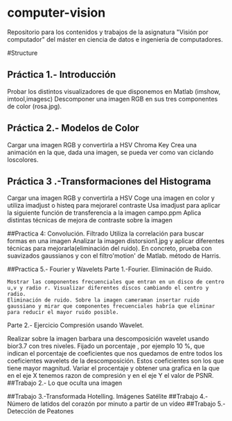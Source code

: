 # computer-vision
Repositorio para los contenidos y trabajos de la asignatura "Visión por computador" del máster en ciencia de datos e ingeniería de computadores. 

#Structure

## Práctica 1.- Introducción 
Probar los distintos visualizadores de que disponemos en Matlab (imshow, imtool,imagesc)
Descomponer una imagen RGB en sus tres componentes de color (rosa.jpg).

## Práctica 2.- Modelos de Color
Cargar una imagen RGB y convertirla a HSV
Chroma Key
Crea una animación en la que, dada una imagen, se pueda ver como van ciclando loscolores. 


## Práctica 3 .-Transformaciones del Histograma
Cargar una imagen RGB y convertirla a HSV
Coge una imagen en color y utiliza imadjust o histeq para mejorarel contraste
Usa imadjust para aplicar la siguiente función de transferencia a la imagen campo.ppm
Aplica distintas técnicas de mejora de contraste sobre la imagen

##Practica 4: Convolución. Filtrado
Utiliza la correlación para buscar formas en una imagen
Analizar   la   imagen   distorsion1.jpg   y   aplicar   diferentes   técnicas   para   mejorarla(eliminación del ruido). En concreto, prueba con suavizados gaussianos y con el filtro'motion' de Matlab.
método de Harris.

##Practica 5.- Fourier y Wavelets
Parte 1.-Fourier. Eliminación de Ruido.

    Mostrar las componentes frecuenciales que entran en un disco de centro u,v y radio r. Visualizar diferentes discos cambiando el centro y radio.
    Eliminación de ruido. Sobre la imagen cameraman insertar ruido gaussiano y mirar que componentes frecuenciales habría que eliminar para reducir el mayor ruido posible.

Parte 2.- Ejercicio Compresión usando Wavelet.

Realizar sobre la imagen barbara una descomposición wavelet usando bior3.7 con tres niveles. Fijado un porcentaje , por ejemplo 10 %, que  indican el porcentaje de coeficientes que nos quedamos de entre todos los coeficientes wavelets de la descomposición. Estos coeficientes son los que tiene mayor magnitud.
Variar el procentaje y obtener una grafica en la que en el eje X tenemos razon de compresión y en el eje Y el valor de PSNR.
##Trabajo 2.- Lo que oculta una imagen

##Trabajo 3.-Transformada Hotelling. Imágenes Satélite
##Trabajo 4.-Número de latidos del corazón por minuto a partir de un vídeo
##Trabajo 5.- Detección de Peatones
